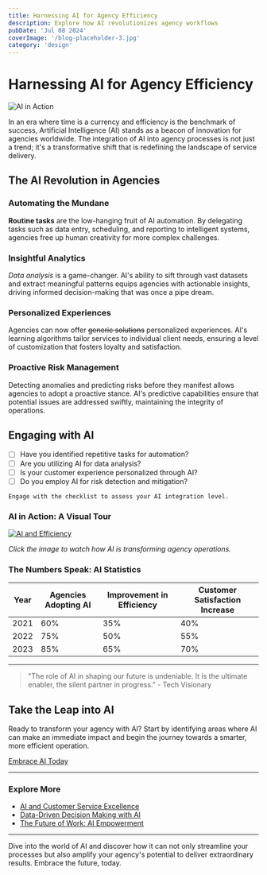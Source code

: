 ```yaml
---
title: Harnessing AI for Agency Efficiency
description: Explore how AI revolutionizes agency workflows
pubDate: 'Jul 08 2024'
coverImage: '/blog-placeholder-3.jpg'
category: 'design'
---
```


# Harnessing AI for Agency Efficiency

![AI in Action](https://source.unsplash.com/featured/?artificialintelligence)

In an era where time is a currency and efficiency is the benchmark of success, Artificial Intelligence (AI) stands as a beacon of innovation for agencies worldwide. The integration of AI into agency processes is not just a trend; it's a transformative shift that is redefining the landscape of service delivery.

## The AI Revolution in Agencies

### Automating the Mundane

**Routine tasks** are the low-hanging fruit of AI automation. By delegating tasks such as data entry, scheduling, and reporting to intelligent systems, agencies free up human creativity for more complex challenges.

### Insightful Analytics

*Data analysis* is a game-changer. AI's ability to sift through vast datasets and extract meaningful patterns equips agencies with actionable insights, driving informed decision-making that was once a pipe dream.

### Personalized Experiences

Agencies can now offer ~~generic solutions~~ personalized experiences. AI's learning algorithms tailor services to individual client needs, ensuring a level of customization that fosters loyalty and satisfaction.

### Proactive Risk Management

Detecting anomalies and predicting risks before they manifest allows agencies to adopt a proactive stance. AI's predictive capabilities ensure that potential issues are addressed swiftly, maintaining the integrity of operations.

## Engaging with AI

- [ ] Have you identified repetitive tasks for automation?
- [ ] Are you utilizing AI for data analysis?
- [ ] Is your customer experience personalized through AI?
- [ ] Do you employ AI for risk detection and mitigation?

`Engage with the checklist to assess your AI integration level.`

### AI in Action: A Visual Tour

[![AI and Efficiency](https://img.youtube.com/vi/dQw4w9WgXcQ/0.jpg)](https://www.youtube.com/watch?v=dQw4w9WgXcQ)

*Click the image to watch how AI is transforming agency operations.*

### The Numbers Speak: AI Statistics

| Year | Agencies Adopting AI | Improvement in Efficiency | Customer Satisfaction Increase |
|------|----------------------|---------------------------|-------------------------------|
| 2021 | 60%                  | 35%                       | 40%                           |
| 2022 | 75%                  | 50%                       | 55%                           |
| 2023 | 85%                  | 65%                       | 70%                           |

---

> "The role of AI in shaping our future is undeniable. It is the ultimate enabler, the silent partner in progress." - Tech Visionary

## Take the Leap into AI

Ready to transform your agency with AI? Start by identifying areas where AI can make an immediate impact and begin the journey towards a smarter, more efficient operation.

[Embrace AI Today](https://www.youragencydomain.com/ai)

---

### Explore More

- [AI and Customer Service Excellence](https://www.youragencydomain.com/customer-service)
- [Data-Driven Decision Making with AI](https://www.youragencydomain.com/data-decision)
- [The Future of Work: AI Empowerment](https://www.youragencydomain.com/future-of-work)

---

Dive into the world of AI and discover how it can not only streamline your processes but also amplify your agency's potential to deliver extraordinary results. Embrace the future, today.